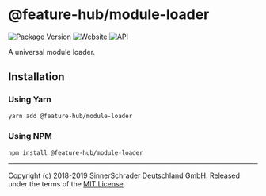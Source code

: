 # @feature-hub/module-loader

[![Package Version][package-badge]][package-npm]
[![Website][website-badge]][website] [![API][api-badge]][api]

A universal module loader.

## Installation

### Using Yarn

```sh
yarn add @feature-hub/module-loader
```

### Using NPM

```sh
npm install @feature-hub/module-loader
```

---

Copyright (c) 2018-2019 SinnerSchrader Deutschland GmbH. Released under the
terms of the [MIT License][license].

[api]: https://feature-hub.netlify.com/@feature-hub/module-loader/
[api-badge]: https://img.shields.io/badge/API-Feature%20Hub-%234502da.svg
[license]: https://github.com/sinnerschrader/feature-hub/blob/master/LICENSE
[package-badge]: https://img.shields.io/npm/v/@feature-hub/module-loader.svg
[package-npm]: https://www.npmjs.com/package/@feature-hub/module-loader
[website]: https://feature-hub.netlify.com/
[website-badge]:
  https://img.shields.io/badge/Website-Feature%20Hub-%234502da.svg
